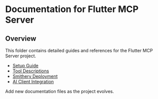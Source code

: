 # Documentation for Flutter MCP Server

## Overview
This folder contains detailed guides and references for the Flutter MCP Server project.

- [Setup Guide](setup.md)
- [Tool Descriptions](tools.md)
- [Smithery Deployment](smithery.md)
- [AI Client Integration](ai-clients.md)

Add new documentation files as the project evolves.
